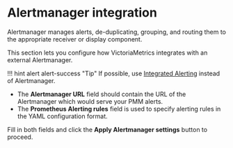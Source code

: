 # Alertmanager integration

Alertmanager manages alerts, de-duplicating, grouping, and routing them to the appropriate receiver or display component.

This section lets you configure how VictoriaMetrics integrates with an external Alertmanager.

!!! hint alert alert-success "Tip"
    If possible, use [Integrated Alerting](../alert/index.md) instead of Alertmanager.

- The **Alertmanager URL** field should contain the URL of the Alertmanager which would serve your PMM alerts.
- The **Prometheus Alerting rules** field is used to specify alerting rules in the YAML configuration format.

Fill in both fields and click the **Apply Alertmanager settings** button to proceed.

